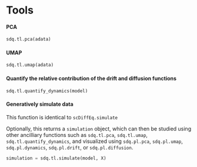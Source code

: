 # Tools

#### PCA

```python
sdq.tl.pca(adata)
```

#### UMAP

```python
sdq.tl.umap(adata)
```

#### Quantify the relative contribution of the drift and diffusion functions

```python
sdq.tl.quantify_dynamics(model)
```

#### Generatively simulate data

This function is identical to `scDiffEq.simulate`

Optionally, this returns a `simulation` object, which can then be studied using other ancilliary functions such as `sdq.tl.pca`, `sdq.tl.umap`, `sdq.tl.quantify_dynamics`, and visualized  using `sdq.pl.pca`, `sdq.pl.umap`, `sdq.pl.dynamics`, `sdq.pl.drift`, or `sdq.pl.diffusion`.

```python
simulation = sdq.tl.simulate(model, X)
```